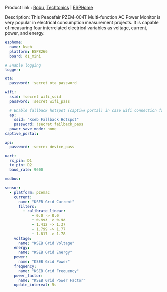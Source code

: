 Product link :  [Robu](https://robu.in/product/pzem-004t-multi-function-ac-power-monitor-module/), [Techtonics](https://www.techtonics.in/peacefair-pzem-004t-ac-multi-function-electric-energy-metering-power-monitor) | [ESPHome](https://esphome.io/components/sensor/pzemac.html)

Description: This Peacefair PZEM-004T Multi-function AC Power Monitor is very popular in electrical consumption measurement projects. It is capable of measuring four interrelated electrical variables as voltage, current, power, and energy. 

```yaml
esphome:
  name: kseb
  platform: ESP8266
  board: d1_mini

# Enable logging
logger:

ota:
  password: !secret ota_password

wifi:
  ssid: !secret wifi_ssid
  password: !secret wifi_pass

  # Enable fallback hotspot (captive portal) in case wifi connection fails
  ap:
    ssid: "Kseb Fallback Hotspot"
    password: !secret failback_pass
  power_save_mode: none
captive_portal:

api:
  password: !secret device_pass

uart:
  rx_pin: D1
  tx_pin: D2
  baud_rate: 9600

modbus:

sensor:
  - platform: pzemac
    current:
      name: "KSEB Grid Current"
      filters:
        - calibrate_linear:
            - 0.0 -> 0.0
            - 0.593 -> 0.58
            - 1.412 -> 1.37
            - 1.799 -> 1.77
            - 1.817 -> 1.78
    voltage:
      name: "KSEB Grid Voltage"
    energy:
      name: "KSEB Grid Energy"
    power:
      name: "KSEB Grid Power"
    frequency:
      name: "KSEB Grid Frequency"
    power_factor:
      name: "KSEB Grid Power Factor"
    update_interval: 5s
    
```
